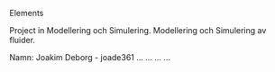 Elements

Project in Modellering och Simulering.
Modellering och Simulering av fluider.

Namn:
	Joakim Deborg - joade361
	...
	...
	...
	...